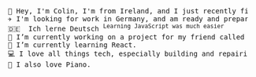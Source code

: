 <pre>
  👋 Hey, I'm Colin, I'm from Ireland, and I just recently finished college. 
  ✈️ I'm looking for work in Germany, and am ready and prepared to relocate at a moments notice. 
  🇩🇪  Ich lerne Deutsch <sup>Learning JavaScript was much easier</sup>  
  🔭 I’m currently working on a project for my friend called project-nina.  
  🌱 I’m currently learning React. 
  💻 I love all things tech, especially building and repairing PCs.
  🎹 I also love Piano. 
</pre>
